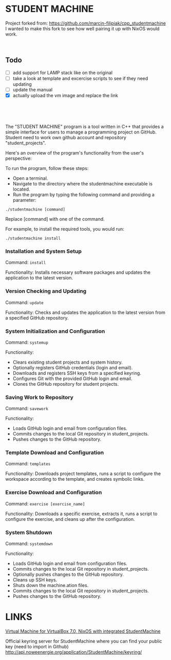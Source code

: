# STUDENT MACHINE

Project forked from: https://github.com/marcin-filipiak/cpp_studentmachine  
I wanted to make this fork to see how well pairing it up with NixOS would work.  

<br>

## Todo  

- [ ] add support for LAMP stack like on the original
- [ ] take a look at template and excercise scripts to see if they need updating
- [ ] update the manual
- [X] actually upload the vm image and replace the link

<br><br><br>


The "STUDENT MACHINE" program is a tool written in C++ that provides a simple interface for users to manage a programming project on GitHub. Student need to work own github account and repository "student_projects". 

Here's an overview of the program's functionality from the user's perspective:

To run the program, follow these steps:
* Open a terminal.
* Navigate to the directory where the studentmachine executable is located.
* Run the program by typing the following command and providing a parameter:

`./studentmachine [command]`

Replace [command] with one of the command.

For example, to install the required tools, you would run:

`./studentmachine install`

### Installation and System Setup

Command: `install`

Functionality: Installs necessary software packages and updates the application to the latest version.

### Version Checking and Updating

Command: `update`

Functionality: Checks and updates the application to the latest version from a specified GitHub repository.

### System Initialization and Configuration

Command: `systemup`

Functionality:
- Clears existing student projects and system history.
- Optionally registers GitHub credentials (login and email).
- Downloads and registers SSH keys from a specified keyring.
- Configures Git with the provided GitHub login and email.
- Clones the GitHub repository for student projects.

### Saving Work to Repository

Command: `savework`

Functionality:
- Loads GitHub login and email from configuration files.
- Commits changes to the local Git repository in student_projects.
- Pushes changes to the GitHub repository.

### Template Download and Configuration

Command: `templates`

Functionality: Downloads project templates, runs a script to configure the workspace according to the template, and creates symbolic links.

### Exercise Download and Configuration

Command: `exercise [exercise_name]`

Functionality: Downloads a specific exercise, extracts it, runs a script to configure the exercise, and cleans up after the configuration.

### System Shutdown

Command: `systemdown`

Functionality:
- Loads GitHub login and email from configuration files.
- Commits changes to the local Git repository in student_projects.
- Optionally pushes changes to the GitHub repository.
- Cleans up SSH keys.
- Shuts down the machine.ation files.
- Commits changes to the local Git repository in student_projects.
- Pushes changes to the GitHub repository.

# LINKS

[Virtual Machine for VirtualBox 7.0, NixOS with integrated StudentMachine](https://drive.google.com/file/d/1MBZKLquyEwGBDc3X8rH0Rz7RXSJf2DuV/view?usp=sharing)

Official keyring server for StudentMachine where you can find your public key (need to import in Github)
http://api.noweenergie.org/application/StudentMachine/keyring/
